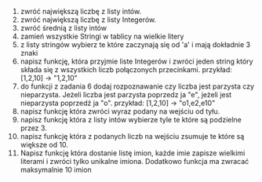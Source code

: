 1. zwróć największą liczbę z listy intów.
2. zwróć największą liczbę z listy Integerów.
3. zwróć średnią z listy intów
4. zamień wszystkie Stringi w tablicy na wielkie litery
5. z listy stringów wybierz te które zaczynają się od 'a' i mają dokładnie 3 znaki
6. napisz funkcję, która przyjmie liste Integerów i zwróci jeden string który składa się z wszystkich liczb połączonych przecinkami.
    przykład:
        [1,2,10] -> "1,2,10"
7. do funkcji z zadania 6 dodaj rozpoznawanie czy liczba jest parzysta czy nieparzysta. Jeżeli liczba jest parzysta poprzedz ja "e", jeżeli jest nieparzysta poprzedź ja "o".
    przykład:
        [1,2,10] -> "o1,e2,e10"
8. napisz funkcję która zwróci wyraz podany na wejściu od tyłu.
9. napisz funkcję która z listy intów wybierze tyle te które są podzielne przez 3.
10. napisz funkcję która z podanych liczb na wejściu zsumuje te które są większe od 10.
11. Napisz funkcję która dostanie listę imion, każde imie zapisze wielkimi literami i zwróci tylko unikalne imiona.
    Dodatkowo funkcja ma zwracać maksymalnie 10 imion
